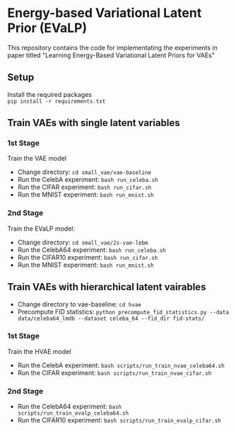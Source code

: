 # Energy-based Variational Latent Prior (EVaLP)

This repository contains the code for implementating the experiments in paper titled "Learning Energy-Based Variational Latent Priors for VAEs"  

## Setup  

Install the required packages  
  ``pip install -r requirements.txt``  

## Train VAEs with single latent variables  

### 1st Stage  

Train the VAE model  

- Change directory: ``cd small_vae/vae-baseline``
- Run the CelebA experiment: ``bash run_celeba.sh``
- Run the CIFAR experiment: ``bash run_cifar.sh``
- Run the MNIST experiment: ``bash run_mnist.sh``

### 2nd Stage  

Train the EVaLP model:  

- Change directory: ``cd small_vae/2s-vae-lebm``
- Run the CelebA64 experiment: ``bash run_celeba.sh``
- Run the CIFAR10 experiment: ``bash run_cifar.sh``
- Run the MNIST experiment: ``bash run_mnist.sh``

## Train VAEs with hierarchical latent vairables  

- Change directory to vae-baseline: ``cd hvae``
- Precompute FID statistics: ``python precompute_fid_statistics.py --data data/celeba64_lmdb --dataset celeba_64 --fid_dir fid-stats/``

### 1st Stage  

Train the HVAE model  

- Run the CelebA experiment: ``bash scripts/run_train_nvae_celeba64.sh``
- Run the CIFAR experiment: ``bash scripts/run_train_nvae_cifar.sh``  

### 2nd Stage  

- Run the CelebA64 experiment: ``bash scripts/run_train_evalp_celeba64.sh``  
- Run the CIFAR10 experiment: ``bash scripts/run_train_evalp_cifar.sh``

